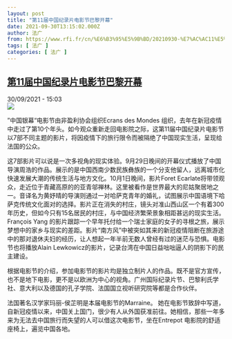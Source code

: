 ```yaml
---
layout: post
title: "第11届中国纪录片电影节巴黎开幕"
date: 2021-09-30T13:15:02.000Z
author: 法广
from: https://www.rfi.fr/cn/%E6%B3%95%E5%9B%BD/20210930-%E7%AC%AC11%E5%B1%8A%E4%B8%AD%E5%9B%BD%E7%BA%AA%E5%BD%95%E7%89%87%E7%94%B5%E5%BD%B1%E8%8A%82%E5%B7%B4%E9%BB%8E%E5%BC%80%E5%B9%95
tags: [ 法广 ]
categories: [ 法广 ]
---
```

<!--1633007702000-->
[第11届中国纪录片电影节巴黎开幕](https://www.rfi.fr/cn/%E6%B3%95%E5%9B%BD/20210930-%E7%AC%AC11%E5%B1%8A%E4%B8%AD%E5%9B%BD%E7%BA%AA%E5%BD%95%E7%89%87%E7%94%B5%E5%BD%B1%E8%8A%82%E5%B7%B4%E9%BB%8E%E5%BC%80%E5%B9%95)
------

<div>
<div>30/09/2021 - 15:03</div><img src="https://s.rfi.fr/media/display/b4a0165a-21ee-11ec-9566-005056bfb2b6/Ecran%20de%20Chine-5.jpg"><div >                    <p>”中国银幕“电影节由非盈利协会组织Ecrans des Mondes 组织，去年在新冠疫情中走过了第10个年头。如今观众重新走回电影院之际，这第11届中国纪录片电影节以7部不同主题的影片，将因疫情下的旅行限令而被隔绝了中国现实生活，呈现给法国的公众。</p><p>这7部影片可以说是一次多视角的现实体验。9月29日晚间的开幕仪式播放了中国导演周浩的作品。展示的是中国西南少数民族彝族的一个分支他留人，远离城市化快速发展大潮的传统生活与地方文化。10月1日晚间，影片Foret Ecarlate将带领观众，走近位于青藏高原的的亚青邬禅林。这里被看作是世界最大的尼姑聚居地之一。音译名为黄妤晴的导演则通过一对哈萨克青年的婚礼，试图展示中国语境下哈萨克传统文化面对的选择。影片正在消失的村庄，镜头对准山西山区一个有着300年历史，但如今只有15名居民的村庄，与中国经济繁荣景象相距甚远的现实生活。François Yang 的影片跟踪一个早年托付给一个瑞士家庭的女子的寻根之旅，展示梦想中的家乡与现实的差距。影片“南方风”中被突如其来的新冠疫情阻断在旅游途中的那对退休夫妇的经历，让人想起一年半前无数人曾经有过的迷茫与恐惧。电影节也将播放Alain Lewkowicz的影片，记录台湾在中国日益咄咄逼人的阴影下的民主建设。</p><p>根据电影节的介绍，参加电影节的影片均是独立制片人的作品。既不是官方宣传，也不是地下电影，更不是以欧洲为中心的视角。广州国际纪录片节、巴黎利氏学社、意大利以及德国的孔子学院、法国国立视听研究院等都是合作伙伴。</p><p>法国著名汉学家玛丽-侯芷明是本届电影节的Marraine。 她在电影节致辞中写道，自新冠疫情以来，中国关上国门，很少有人从外国获准前往。她相信，那些一年多来为无法去中国旅行而失望的人可以借这次电影节，坐在Entrepot 电影院的舒适座椅上，遍览中国各地。</p>                                            <div data-selfpromo-newsletter>    </div>    <div data-selfpromo-app>    </div>                </div>
</div>
